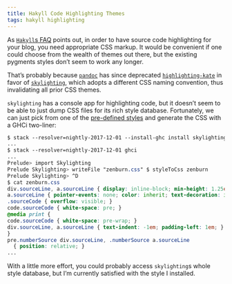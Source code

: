 ```yaml
---
title: Hakyll Code Highlighting Themes
tags: hakyll highlighting
---
```


As [`Hakyll`s FAQ](https://jaspervdj.be/hakyll/tutorials/faq.html#does-hakyll-support-syntax-highlighting) points out, in order to have source code highlighting for your blog, you need appropriate CSS markup.
It would be convenient if one could choose from the wealth of themes out there, but the existing pygments styles don’t seem to work any longer.

<!--more-->

That’s probably because [`pandoc`](https://hackage.haskell.org/package/pandoc) has since deprecated [`highlighting-kate`](https://hackage.haskell.org/package/highlighting-kate) in favor of [`skylighting`](https://hackage.haskell.org/package/skylighting), which adopts a different CSS naming convention, thus invalidating all prior CSS themes.

`skylighting` has a console app for highlighting code, but it doesn’t seem to be able to just dump CSS files for its rich style database.
Fortunately, we can just pick from one of the [pre-defined styles](https://hackage.haskell.org/package/skylighting-0.4.4.1/docs/Skylighting-Styles.html) and generate the CSS with a GHCi two-liner:

```css
$ stack --resolver=nightly-2017-12-01 --install-ghc install skylighting
...
$ stack --resolver=nightly-2017-12-01 ghci
...
Prelude> import Skylighting
Prelude Skylighting> writeFile "zenburn.css" $ styleToCss zenburn
Prelude Skylighting> ^D
$ cat zenburn.css
div.sourceLine, a.sourceLine { display: inline-block; min-height: 1.25em; }
a.sourceLine { pointer-events: none; color: inherit; text-decoration: inherit; }
.sourceCode { overflow: visible; }
code.sourceCode { white-space: pre; }
@media print {
code.sourceCode { white-space: pre-wrap; }
div.sourceLine, a.sourceLine { text-indent: -1em; padding-left: 1em; }
}
pre.numberSource div.sourceLine, .numberSource a.sourceLine
  { position: relative; }
...
```

With a little more effort, you could probably access `skylighting`s whole style database, but I’m currently satisfied with the style I installed.